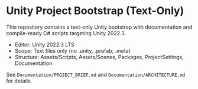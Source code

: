 # Unity Project Bootstrap (Text-Only)

This repository contains a text-only Unity bootstrap with documentation and compile-ready C# scripts targeting Unity 2022.3.

- Editor: Unity 2022.3 LTS
- Scope: Text files only (no .unity, .prefab, .meta)
- Structure: Assets/Scripts, Assets/Scenes, Packages, ProjectSettings, Documentation

See `Documentation/PROJECT_BRIEF.md` and `Documentation/ARCHITECTURE.md` for details.
